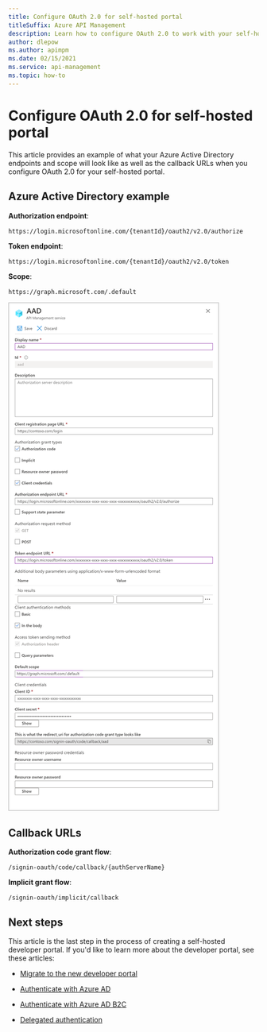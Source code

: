 ```yaml
---
title: Configure OAuth 2.0 for self-hosted portal
titleSuffix: Azure API Management
description: Learn how to configure OAuth 2.0 to work with your self-hosted portal.
author: dlepow
ms.author: apimpm
ms.date: 02/15/2021
ms.service: api-management
ms.topic: how-to
---
```


# Configure OAuth 2.0 for self-hosted portal

This article provides an example of what your Azure Active Directory endpoints and scope will look like as well as the callback URLs when you configure OAuth 2.0 for your self-hosted portal.

## Azure Active Directory example

**Authorization endpoint**:

```http
https://login.microsoftonline.com/{tenantId}/oauth2/v2.0/authorize
```

**Token endpoint**:

```http
https://login.microsoftonline.com/{tenantId}/oauth2/v2.0/token
```

**Scope**:
```http
https://graph.microsoft.com/.default
```

![Screenshot of AAD in the Azure API Management service.](media/dev-portal/azure-active-directory-example.png)

## Callback URLs

**Authorization code grant flow**:

```http
/signin-oauth/code/callback/{authServerName}
```

**Implicit grant flow**:

```http
/signin-oauth/implicit/callback
```

## Next steps

This article is the last step in the process of creating a self-hosted developer portal. If you'd like to learn more about the developer portal, see these articles:

- [Migrate to the new developer portal](developer-portal-deprecated-migration.md)

- [Authenticate with Azure AD](api-management-howto-aad.md)

- [Authenticate with Azure AD B2C](api-management-howto-aad-b2c.md)

- [Delegated authentication](api-management-howto-setup-delegation.md)


